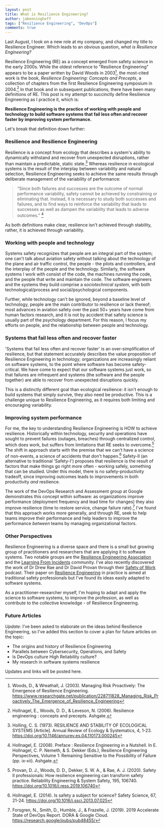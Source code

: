 ```yaml
---
layout: post
title: What is Resilience Engineering?
author: jabenninghoff
tags: ["Resilience Engineering", "DevOps"]
comments: true
---
```

Last August, I took on a new role at my company, and changed my title to Resilience Engineer. Which leads to an obvious question, *what is Resilience Engineering?*

Resilience Engineering (RE) as a concept emerged from safety science in the early 2000s. While the oldest reference to "Resilience Engineering" appears to be a paper written by David Woods in 2003[^fn-emergence], the most-cited work is the book, *Resilience Engineering: Concepts and Precepts*, a collection of chapters from the first Resilience Engineering symposium in 2004.[^fn-concepts] In that book and in subsequent publications, there have been many definitions of RE. This post is my attempt to succinctly define Resilience Engineering as I practice it, which is:

**Resilience Engineering is the practice of working with people and technology to build software systems that fail less often and recover faster by improving system performance.**

Let's break that definition down further:

### Resilience and Resilience Engineering

Resilience is a concept from ecology that describes a system's ability to dynamically withstand and recover from unexpected disruptions, rather than maintain a predictable, static state.[^fn-holling] Whereas resilience in ecological systems is the result of the interplay between variability and natural selection, Resilience Engineering seeks to achieve the same results through deliberate management of the variability of performance:

> “Since both failures and successes are the outcome of normal performance variability, safety cannot be achieved by constraining or eliminating that. Instead, it is necessary to study both successes and failures, and to find ways to reinforce the variability that leads to successes as well as dampen the variability that leads to adverse outcomes.” [^fn-nutshell]

As both definitions make clear, resilience isn't achieved through stability, rather, it is achieved through variability.

### Working with people and technology

Systems safety recognizes that people are an integral part of the system; one can't talk about aviation safety without talking about the technology of the plane and air traffic control, the people - the pilots and controllers, and the interplay of the people and the technology. Similarly, the software systems I work with consist of the code, the machines running the code, and the people that write and maintain the code. The software engineers and the systems they build comprise a *sociotechnical system*, with both technological/process and social/psychological components.

Further, while technology can't be ignored, beyond a baseline level of technology, people are the main contributor to resilience or lack thereof; most advances in aviation safety over the past 50+ years have come from human factors research, and it is not by accident that safety science is usually part of the psychology department. For this reason, I focus my efforts on people, and the relationship between people and technology.

### Systems that fail less often and recover faster

'Systems that fail less often and recover faster' is an over-simplification of resilience, but that statement accurately describes the value proposition of Resilience Engineering in technology; organizations are increasingly reliant on software systems, to the point where software has become safety-critical. We have come to expect that our software systems just work, so that failures are infrequent and systems (the software and the people together) are able to recover from unexpected disruptions quickly.

This is a distinctly different goal than ecological resilience: it isn't enough to build systems that simply survive, they also need be productive. This is a challenge unique to Resilience Engineering, as it requires both limiting and encouraging variability.

### Improving system performance

For me, the key to understanding Resilience Engineering is HOW to achieve resilience. Historically within technology, security and operations have sought to prevent failures (outages, breaches) through centralized control, which does work, but suffers from limitations that RE seeks to overcome.[^fn-RE] The shift in approach starts with the premise that we can't have a science of non-events, a science of accidents that don't happen.[^fn-subject] Safety-II (an alternative to traditional 'Safety-I') proposes that resilience is the result of factors that make things go right more often - working safely, something that can be studied. Under this model, there is no safety-productivity tradeoff, since improving outcomes leads to improvements in both productivity *and* resilience.

The work of the DevOps Research and Assessment group at Google demonstrates this concept within software: as organizations improve performance (deployment frequency and lead time for changes) they also improve resilience (time to restore service, change failure rate).[^fn-DORA] I've found that this approach works more generally, and through RE, seek to help teams improve their performance and help leaders to improve the performance *between* teams by managing  organizational factors.

### Other Perspectives

Resilience Engineering is a diverse space and there is a small but growing group of practitioners and researchers that are applying it to software systems. Two notable groups are the [Resilience Engineering Association](https://www.resilience-engineering-association.org) and the [Learning From Incidents](https://www.learningfromincidents.io) community. I've also recently discovered the work of Dr Drew Rae and Dr David Provan through their [Safety of Work](https://safetyofwork.com) podcast. Their paper on [Resilience Engineering](https://www.sciencedirect.com/science/article/pii/S0951832018309864) in practice is aimed at traditional safety professionals but I've found its ideas easily adapted to software systems.

As a practitioner-researcher myself, I'm hoping to adapt and apply the science to software systems, to improve the profession, as well as contribute to the collective knowledge - of Resilience Engineering.

### Future Articles

*Update:* I've been asked to elaborate on the ideas behind Resilience Engineering, so I've added this section to cover a plan for future articles on the topic:

* The origins and history of Resilience Engineering
* Parallels between Cybersecurity, Operations, and Safety
* Is DevOps culture High Reliability culture?
* My research in software systems resilience

Updates and links will be posted here.

[^fn-emergence]: Woods, D., & Wreathall, J. (2003). Managing Risk Proactively: The Emergence of Resilience Engineering. <https://www.researchgate.net/publication/228711828_Managing_Risk_Proactively_The_Emergence_of_Resilience_Engineering>
[^fn-concepts]: Hollnagel, E., Woods, D. D., & Leveson, N. (2006). Resilience engineering : concepts and precepts. Ashgate.
[^fn-holling]: Holling, C. S. (1973). RESILIENCE AND STABILITY OF ECOLOGICAL SYSTEMS [Article]. Annual Review of Ecology & Systematics, 4, 1-23. <https://doi.org/10.1146/annurev.es.04.110173.000245>
[^fn-nutshell]: Hollnagel, E. (2008). Preface : Resilience Engineering in a Nutshell. In E. Hollnagel, C. P. Nemeth, & S. Dekker (Eds.), Resilience Engineering Perspectives, Volume 1: Remaining Sensitive to the Possibility of Failure (pp. ix-xii). Ashgate.
[^fn-RE]: Provan, D. J., Woods, D. D., Dekker, S. W. A., & Rae, A. J. (2020). Safety II professionals: How resilience engineering can transform safety practice. Reliability Engineering & System Safety, 195, 106740. <https://doi.org/10.1016/j.ress.2019.106740>
[^fn-subject]: Hollnagel, E. (2014). Is safety a subject for science? Safety Science, 67, 21-24. <https://doi.org/10.1016/j.ssci.2013.07.025>
[^fn-DORA]: Forsgren, N., Smith, D., Humble, J., & Frazelle, J. (2019). 2019 Accelerate State of DevOps Report. DORA & Google Cloud. <https://research.google/pubs/pub48455/>
